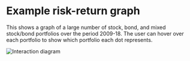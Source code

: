 # Example risk-return graph

This shows a graph of a large number of stock, bond, and mixed stock/bond portfolios over the period 2009-18. The user can hover over each portfolio to show which portfolio each dot represents.

![Interaction diagram](https://raw.githubusercontent.com/viv-r/asset-allocation/master/example/demo-graph.png)
